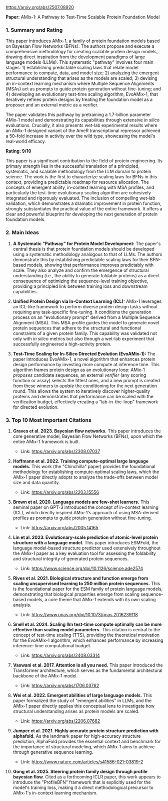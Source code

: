 https://arxiv.org/abs/2507.08920

**Paper:** AMix-1: A Pathway to Test-Time Scalable Protein Foundation Model

### 1. Summary and Rating

This paper introduces AMix-1, a family of protein foundation models based on Bayesian Flow Networks (BFNs). The authors propose and execute a comprehensive methodology for creating scalable protein design models, drawing direct inspiration from the development paradigms of large language models (LLMs). This systematic "pathway" involves four main stages: 1) establishing predictable scaling laws that relate model performance to compute, data, and model size; 2) analyzing the emergent structural understanding that arises as the models are scaled; 3) devising an in-context learning mechanism where Multiple Sequence Alignments (MSAs) act as prompts to guide protein generation without fine-tuning; and 4) developing an evolutionary test-time scaling algorithm, EvoAMix-1, that iteratively refines protein designs by treating the foundation model as a proposer and an external metric as a verifier.

The paper validates this pathway by pretraining a 1.7-billion parameter AMix-1 model and demonstrating its capabilities through extensive *in silico* evaluations. Crucially, it also presents wet-lab experimental results where an AMix-1 designed variant of the AmeR transcriptional repressor achieved a 50-fold increase in activity over the wild type, showcasing the model's real-world efficacy.

**Rating: 9/10**

This paper is a significant contribution to the field of protein engineering. Its primary strength lies in the successful translation of a principled, systematic, and scalable methodology from the LLM domain to protein science. The work is the first to characterize scaling laws for BFNs in this context, providing a predictable roadmap for resource allocation. The concepts of emergent ability, in-context learning with MSA profiles, and particularly the test-time evolutionary scaling algorithm are cohesively integrated and rigorously evaluated. The inclusion of compelling wet-lab validation, which demonstrates a dramatic improvement in protein function, strongly substantiates the practical value of the entire framework. It offers a clear and powerful blueprint for developing the next generation of protein foundation models.

### 2. Main Ideas

1.  **A Systematic "Pathway" for Protein Model Development:** The paper's central thesis is that protein foundation models should be developed using a systematic methodology analogous to that of LLMs. The authors demonstrate this by establishing predictable scaling laws for their BFN-based models, showing that performance improves predictably with scale. They also analyze and confirm the emergence of structural understanding (i.e., the ability to generate foldable proteins) as a direct consequence of optimizing the sequence-level training objective, providing a principled link between training loss and downstream capabilities.

2.  **Unified Protein Design via In-Context Learning (ICL):** AMix-1 leverages an ICL-like framework to perform diverse protein design tasks without requiring any task-specific fine-tuning. It conditions the generation process on an "evolutionary prompt" derived from a Multiple Sequence Alignment (MSA). This MSA profile guides the model to generate novel protein sequences that adhere to the structural and functional constraints of a given protein family. This capability was validated not only with *in silico* metrics but also through a wet-lab experiment that successfully engineered a high-activity protein.

3.  **Test-Time Scaling for In-Silico Directed Evolution (EvoAMix-1):** The paper introduces EvoAMix-1, a novel algorithm that enhances protein design performance by investing more compute at inference time. This algorithm frames protein design as an evolutionary loop: AMix-1 *proposes* candidate sequences, an external *verifier* (any scoring function or assay) selects the fittest ones, and a new prompt is created from these winners to *update* the conditioning for the next generation round. This allows the system to iteratively discover higher-quality proteins and demonstrates that performance can be scaled with the verification budget, effectively creating a "lab-in-the-loop" framework for directed evolution.

### 3. Top 10 Most Important Citations

1.  **Graves et al. 2023. Bayesian flow networks.**
    This paper introduces the core generative model, Bayesian Flow Networks (BFNs), upon which the entire AMix-1 framework is built.
    *   Link: https://arxiv.org/abs/2308.07037

2.  **Hoffmann et al. 2022. Training compute-optimal large language models.**
    This work (the "Chinchilla" paper) provides the foundational methodology for establishing compute-optimal scaling laws, which the AMix-1 paper directly adopts to analyze the trade-offs between model size and data quantity.
    *   Link: https://arxiv.org/abs/2203.15556

3.  **Brown et al. 2020. Language models are few-shot learners.**
    This seminal paper on GPT-3 introduced the concept of in-context learning (ICL), which directly inspired AMix-1's approach of using MSA-derived profiles as prompts to guide protein generation without fine-tuning.
    *   Link: https://arxiv.org/abs/2005.14165

4.  **Lin et al. 2023. Evolutionary-scale prediction of atomic-level protein structure with a language model.**
    This paper introduces ESMFold, the language model-based structure predictor used extensively throughout the AMix-1 paper as a key evaluation tool for assessing the foldability and structural integrity of generated protein sequences.
    *   Link: https://www.science.org/doi/10.1126/science.ade2574

5.  **Rives et al. 2021. Biological structure and function emerge from scaling unsupervised learning to 250 million protein sequences.**
    This is the foundational paper for the ESM family of protein language models, demonstrating that biological properties emerge from scaling sequence-based models, a core theme that AMix-1 extends with its own scaling analysis.
    *   Link: https://www.pnas.org/doi/10.1073/pnas.2016239118

6.  **Snell et al. 2024. Scaling llm test-time compute optimally can be more effective than scaling model parameters.**
    This citation is central to the concept of test-time scaling (TTS), providing the theoretical motivation for the EvoAMix-1 algorithm, which enhances performance by increasing inference-time computational budget.
    *   Link: https://arxiv.org/abs/2408.03314

7.  **Vaswani et al. 2017. Attention is all you need.**
    This paper introduced the Transformer architecture, which serves as the fundamental architectural backbone of the AMix-1 model.
    *   Link: https://arxiv.org/abs/1706.03762

8.  **Wei et al. 2022. Emergent abilities of large language models.**
    This paper formalized the study of "emergent abilities" in LLMs, and the AMix-1 paper directly applies this conceptual lens to investigate how structural understanding arises as protein models are scaled.
    *   Link: https://arxiv.org/abs/2206.07682

9.  **Jumper et al. 2021. Highly accurate protein structure prediction with alphafold.**
    As the landmark paper for high-accuracy structure prediction, AlphaFold provides the essential context and benchmark for the importance of structural modeling, which AMix-1 aims to achieve through generative sequence learning.
    *   Link: https://www.nature.com/articles/s41586-021-03819-2

10. **Gong et al. 2025. Steering protein family design through profile bayesian flow.**
    Cited as a forthcoming ICLR paper, this work appears to introduce the "ProfileBFN" framework that is explicitly used for the model's training loss, making it a direct methodological precursor to AMix-1's in-context learning mechanism.
